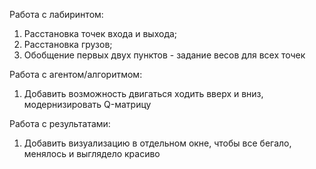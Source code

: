 Работа с лабиринтом:

1) Расстановка точек входа и выхода;
2) Расстановка грузов;
3) Обобщение первых двух пунктов - задание весов для всех точек

Работа с агентом/алгоритмом:
1) Добавить возможность двигаться ходить вверх и вниз, модернизировать Q-матрицу

Работа с результатами:
1) Добавить визуализацию в отдельном окне, чтобы все бегало, менялось и выглядело красиво
